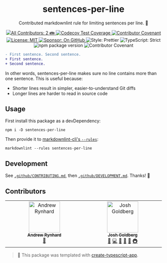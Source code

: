 <h1 align="center">sentences-per-line</h1>

<p align="center">Contributed markdownlint rule for limiting sentences per line. 📐</p>

<p align="center">
	<a href="#contributors" target="_blank">
<!-- prettier-ignore-start -->
<!-- ALL-CONTRIBUTORS-BADGE:START - Do not remove or modify this section -->
<img alt="All Contributors: 2 👪" src="https://img.shields.io/badge/all_contributors-2_👪-21bb42.svg" />
<!-- ALL-CONTRIBUTORS-BADGE:END -->
<!-- prettier-ignore-end -->
</a>
	<a href="https://codecov.io/gh/JoshuaKGoldberg/sentences-per-line" target="_blank">
		<img alt="Codecov Test Coverage" src="https://codecov.io/gh/JoshuaKGoldberg/sentences-per-line/branch/main/graph/badge.svg"/>
	</a>
	<a href="https://github.com/JoshuaKGoldberg/sentences-per-line/blob/main/.github/CODE_OF_CONDUCT.md" target="_blank">
		<img alt="Contributor Covenant" src="https://img.shields.io/badge/code_of_conduct-enforced-21bb42" />
	</a>
	<a href="https://github.com/JoshuaKGoldberg/sentences-per-line/blob/main/LICENSE.md" target="_blank">
		<img alt="License: MIT" src="https://img.shields.io/github/license/JoshuaKGoldberg/sentences-per-line?color=21bb42">
	</a>
	<a href="https://github.com/sponsors/JoshuaKGoldberg" target="_blank">
		<img alt="Sponsor: On GitHub" src="https://img.shields.io/badge/sponsor-on_github-21bb42.svg" />
	</a>
	<img alt="Style: Prettier" src="https://img.shields.io/badge/style-prettier-21bb42.svg" />
	<img alt="TypeScript: Strict" src="https://img.shields.io/badge/typescript-strict-21bb42.svg" />
	<img alt="npm package version" src="https://img.shields.io/npm/v/sentences-per-line?color=21bb42" />
	<img alt="Contributor Covenant" src="https://img.shields.io/badge/code_of_conduct-enforced-21bb42" />
</p>

```diff
- First sentence. Second sentence.
+ First sentence.
+ Second sentence.
```

In other words, sentences-per-line makes sure no line contains more than one sentence.
This is useful because:

- Shorter lines result in simpler, easier-to-understand Git diffs
- Longer lines are harder to read in source code

## Usage

First install this package as a devDependency:

```shell
npm i -D sentences-per-line
```

Then provide it to [markdownlint-cli's `--rules`](https://github.com/igorshubovych/markdownlint-cli):

```shell
markdownlint --rules sentences-per-line
```

## Development

See [`.github/CONTRIBUTING.md`](./.github/CONTRIBUTING.md), then [`.github/DEVELOPMENT.md`](./.github/DEVELOPMENT.md).
Thanks! 💖

## Contributors

<!-- spellchecker: disable -->
<!-- ALL-CONTRIBUTORS-LIST:START - Do not remove or modify this section -->
<!-- prettier-ignore-start -->
<!-- markdownlint-disable -->
<table>
  <tbody>
    <tr>
      <td align="center" valign="top" width="14.28%"><a href="https://github.com/andrewrynhard"><img src="https://avatars.githubusercontent.com/u/3383143?v=4?s=100" width="100px;" alt="Andrew Rynhard"/><br /><sub><b>Andrew Rynhard</b></sub></a><br /><a href="#ideas-andrewrynhard" title="Ideas, Planning, & Feedback">🤔</a></td>
      <td align="center" valign="top" width="14.28%"><a href="http://www.joshuakgoldberg.com"><img src="https://avatars.githubusercontent.com/u/3335181?v=4?s=100" width="100px;" alt="Josh Goldberg"/><br /><sub><b>Josh Goldberg</b></sub></a><br /><a href="#tool-JoshuaKGoldberg" title="Tools">🔧</a> <a href="https://github.com/JoshuaKGoldberg/sentences-per-line/commits?author=JoshuaKGoldberg" title="Code">💻</a> <a href="https://github.com/JoshuaKGoldberg/sentences-per-line/issues?q=author%3AJoshuaKGoldberg" title="Bug reports">🐛</a> <a href="#ideas-JoshuaKGoldberg" title="Ideas, Planning, & Feedback">🤔</a> <a href="#maintenance-JoshuaKGoldberg" title="Maintenance">🚧</a> <a href="#infra-JoshuaKGoldberg" title="Infrastructure (Hosting, Build-Tools, etc)">🚇</a></td>
    </tr>
  </tbody>
</table>

<!-- markdownlint-restore -->
<!-- prettier-ignore-end -->

<!-- ALL-CONTRIBUTORS-LIST:END -->
<!-- spellchecker: enable -->

> 💙 This package was templated with [create-typescript-app](https://github.com/JoshuaKGoldberg/create-typescript-app).

